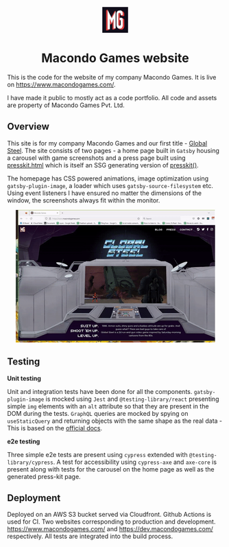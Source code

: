 <div align="center">
  <a href="https://www.gatsbyjs.com">
    <img alt="Macondo Games Icon" src="./src/images/icon.png" width="60" />
  </a>
</div>
<h1 align="center">
  Macondo Games website
</h1>

This is the code for the website of my company Macondo Games. It is live on https://www.macondogames.com/. 

I have made it public to mostly act as a code portfolio. All code and assets are property of Macondo Games Pvt. Ltd. 

## Overview

This site is for my company Macondo Games and our first title - [Global Steel](https://store.steampowered.com/app/1073970/Global_Steel/). The site consists of two pages - a home page built in `Gatsby` housing a carousel with game screenshots and a press page built using [presskit.html](https://github.com/pixelnest/presskit.html) which is itself an SSG generating version of [presskit()](http://dopresskit.com/).

The homepage has CSS powered animations, image optimization using `gatsby-plugin-image`, a loader which uses `gatsby-source-filesystem` etc. Using event listeners I have ensured no matter the dimensions of the window, the screenshots always fit within the monitor.

<div align="center">
  <img alt="Resizing carousel" src="./src/images/resize.gif"/>
</div>

## Testing
**Unit testing**

Unit and integration tests have been done for all the components. `gatsby-plugin-image` is mocked using `Jest` and `@testing-library/react` presenting simple `img` elements with an `alt` attribute so that they are present in the DOM during the tests. `GraphQL` queries are mocked by spying on `useStaticQuery` and returning objects with the same shape as the real data - This is based on the [official docs](https://www.gatsbyjs.com/docs/how-to/testing/testing-components-with-graphql/).

**e2e testing**

Three simple e2e tests are present using `cypress` extended with `@testing-library/cypress`. A test for accessibility using `cypress-axe` and `axe-core` is present along with tests for the carousel on the home page as well as the generated press-kit page.

## Deployment

Deployed on an AWS S3 bucket served via Cloudfront. Github Actions is used for CI. Two websites corresponding to production and development. https://www.macondogames.com/ and https://dev.macondogames.com/ respectively. All tests are integrated into the build process.


